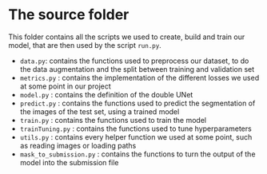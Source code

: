# The source folder 
This folder contains all the scripts we used to create, build and train our model, that are then used by the script `run.py`.

- `data.py`: contains the functions used to preprocess our dataset, to do the data augmentation and the split between training and validation set
- `metrics.py` : contains the implementation of the different losses we used at some point in our project
- `model.py` : contains the definition of the double UNet
- `predict.py` : contains the functions used to predict the segmentation of the images of the test set, using a trained model
- `train.py` : contains the functions used to train the model
- `trainTuning.py` : contains the functions used to tune hyperparameters
- `utils.py` : contains every helper function we used at some point, such as reading images or loading paths
- `mask_to_submission.py` : contains the functions to turn the output of the model into the submission file
